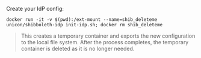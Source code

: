 
Create your IdP config:

```
docker run -it -v $(pwd):/ext-mount --name=shib_deleteme unicon/shibboleth-idp init-idp.sh; docker rm shib_deleteme
```

> This creates a temporary container and exports the new configuration to the local file system. After the process completes, the temporary container is deleted as it is no longer needed.